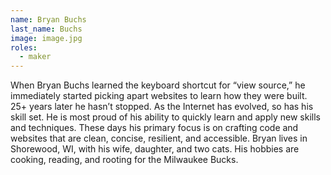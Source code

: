 ```yaml
---
name: Bryan Buchs
last_name: Buchs
image: image.jpg
roles:
  - maker
---
```

When Bryan Buchs learned the keyboard shortcut for “view source,” he immediately started picking apart websites to learn how they were built. 25+ years later he hasn’t stopped. As the Internet has evolved, so has his skill set. He is most proud of his ability to quickly learn and apply new skills and techniques. These days his primary focus is on crafting code and websites that are clean, concise, resilient, and accessible. Bryan lives in Shorewood, WI, with his wife, daughter, and two cats. His hobbies are cooking, reading, and rooting for the Milwaukee Bucks.

